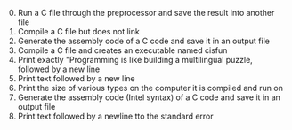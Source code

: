 0. Run a C file through the preprocessor and save the result into another file
1. Compile a C file but does not link
2. Generate the assembly code of a C code and save it in an output file
3. Compile a C file and creates an executable named cisfun
4. Print exactly "Programming is like building a multilingual puzzle, followed by a new line
5. Print text followed by a new line
6. Print the size of various types on the computer it is compiled and run on
7. Generate the assembly code (Intel syntax) of a C code and save it in an output file
8. Print text followed by a newline tto the standard error
